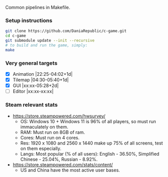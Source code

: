 Common pipelines in Makefile.

### Setup instructions
```bash
git clone https://github.com/DaniaRepublic/c-game.git
cd c-game
git submodule update --init --recursive
# to build and run the game, simply:
make
```

### Very general targets
  - [x] Animation  |22:25-04:02+1d|
  - [x] Tilemap    |04:30-05:40+1d|
  - [x] GUI        |xx:xx-05:28+2d|
  - [ ] Editor     |xx:xx-xx:xx|

### Steam relevant stats
  - https://store.steampowered.com/hwsurvey/
    - OS:    Windows 10 + Windows 11 is 96% of all players, so must run immaculately on them.
    - RAM:   Must run on 8GB of ram.
    - Cores: Must run on 4 cores.
    - Res:   1920 x 1080 and 2560 x 1440 make up 75% of all screens, test on them especially.
    - Langs: Most popular (% of all users): English - 36.50%, Simplified Chinese - 25.04%, Russian - 8.92%. 
  - https://store.steampowered.com/stats/content/
    - US and China have the most active user bases.

